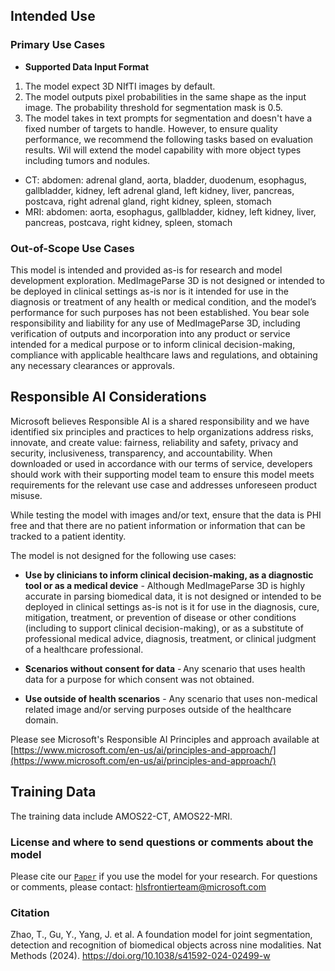 <!-- DO NOT CHANGE MARKDOWN HEADERS. IF CHANGED, MODEL CARD MAY BE REJECTED BY A REVIEWER -->

<!-- `note.md` is highly recommended, but not required. It captures information about how your model is created. We highly recommend including this section to provide transparency for the customers. -->

## Intended Use


### Primary Use Cases

* **Supported Data Input Format** 
1. The model expect 3D NIfTI images by default. 
2. The model outputs pixel probabilities in the same shape as the input image. The probability threshold for segmentation mask is 0.5.
3. The model takes in text prompts for segmentation and doesn't have a fixed number of targets to handle. However, to ensure quality performance, we recommend the following tasks based on evaluation results. Wil will extend the model capability with more object types including tumors and nodules.
  - CT: abdomen: adrenal gland, aorta, bladder, duodenum, esophagus, gallbladder, kidney,
            left adrenal gland, left kidney, liver, pancreas, postcava, 
            right adrenal gland, right kidney, spleen, stomach
  - MRI: abdomen: aorta, esophagus, gallbladder, kidney, left kidney, liver, pancreas, postcava, 
                right kidney, spleen, stomach 
        

### Out-of-Scope Use Cases
This model is intended and provided as-is for research and model development exploration. MedImageParse 3D is not designed or intended to be deployed in clinical settings as-is nor is it intended for use in the diagnosis or treatment of any health or medical condition, and the model’s performance for such purposes has not been established. 
You bear sole responsibility and liability for any use of MedImageParse 3D, including verification of outputs and incorporation into any product or service intended for a medical purpose or to inform clinical decision-making, compliance with applicable healthcare laws and regulations, and obtaining any necessary clearances or approvals.


## Responsible AI Considerations
Microsoft believes Responsible AI is a shared responsibility and we have identified six principles and practices to help organizations address risks, innovate, and create value: fairness, reliability and safety, privacy and security, inclusiveness, transparency, and accountability. When downloaded or used in accordance with our terms of service, developers should work with their supporting model team to ensure this model meets requirements for the relevant use case and addresses unforeseen product misuse.   

While testing the model with images and/or text, ensure that the data is PHI free and that there are no patient information or information that can be tracked to a patient identity.

The model is not designed for the following use cases:
* **Use by clinicians to inform clinical decision-making, as a diagnostic tool or as a medical device** - Although MedImageParse 3D is highly accurate in parsing biomedical data, it is not designed or intended to be deployed in clinical settings as-is not is it for use in the diagnosis, cure, mitigation, treatment, or prevention of disease or other conditions (including to support clinical decision-making), or as a substitute of professional medical advice, diagnosis, treatment, or clinical judgment of a healthcare professional.  

* **Scenarios without consent for data** - Any scenario that uses health data for a purpose for which consent was not obtained.   

* **Use outside of health scenarios** - Any scenario that uses non-medical related image and/or serving purposes outside of the healthcare domain.   

Please see Microsoft's Responsible AI Principles and approach available at [https://www.microsoft.com/en-us/ai/principles-and-approach/](https://www.microsoft.com/en-us/ai/principles-and-approach/)


## Training Data

The training data include AMOS22-CT, AMOS22-MRI.


### License and where to send questions or comments about the model
Please cite our [`Paper`](https://aka.ms/biomedparse-paper) if you use the model for your research.
For questions or comments, please contact: hlsfrontierteam@microsoft.com

### Citation
Zhao, T., Gu, Y., Yang, J. et al. A foundation model for joint segmentation, detection and recognition of biomedical objects across nine modalities. Nat Methods (2024). https://doi.org/10.1038/s41592-024-02499-w
